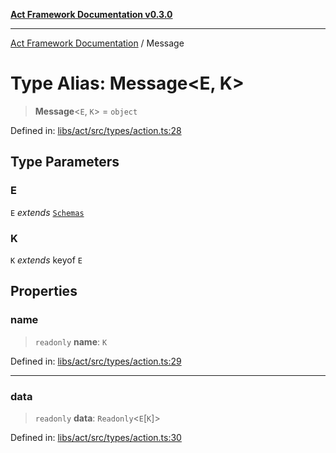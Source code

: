 [**Act Framework Documentation v0.3.0**](../README.md)

***

[Act Framework Documentation](../globals.md) / Message

# Type Alias: Message\<E, K\>

> **Message**\<`E`, `K`\> = `object`

Defined in: [libs/act/src/types/action.ts:28](https://github.com/Rotorsoft/act-root/blob/b40f67575d048d860d7c67a52d36c927803922d7/libs/act/src/types/action.ts#L28)

## Type Parameters

### E

`E` *extends* [`Schemas`](Schemas.md)

### K

`K` *extends* keyof `E`

## Properties

### name

> `readonly` **name**: `K`

Defined in: [libs/act/src/types/action.ts:29](https://github.com/Rotorsoft/act-root/blob/b40f67575d048d860d7c67a52d36c927803922d7/libs/act/src/types/action.ts#L29)

***

### data

> `readonly` **data**: `Readonly`\<`E`\[`K`\]\>

Defined in: [libs/act/src/types/action.ts:30](https://github.com/Rotorsoft/act-root/blob/b40f67575d048d860d7c67a52d36c927803922d7/libs/act/src/types/action.ts#L30)
